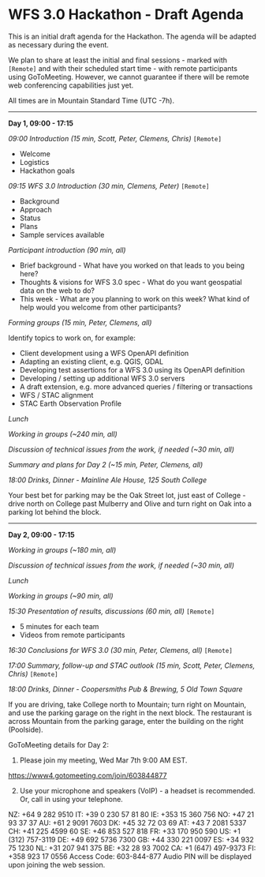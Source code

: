 # WFS 3.0 Hackathon - Draft Agenda

This is an initial draft agenda for the Hackathon. The agenda will be adapted as necessary during the event.

We plan to share at least the initial and final sessions - marked with `[Remote]` and with their scheduled start time - with remote participants using GoToMeeting. However, we cannot guarantee if there will be remote web conferencing capabilities just yet. 

All times are in Mountain Standard Time (UTC -7h).

---
**Day 1, 09:00 - 17:15**

*09:00 Introduction (15 min, Scott, Peter, Clemens, Chris)* `[Remote]`

* Welcome
* Logistics
* Hackathon goals

*09:15 WFS 3.0 Introduction (30 min, Clemens, Peter)* `[Remote]`

* Background
* Approach
* Status
* Plans
* Sample services available

*Participant introduction (90 min, all)*

* Brief background - What have you worked on that leads to you being here?
* Thoughts & visions for WFS 3.0 spec - What do you want geospatial data on the web to do? 
* This week - What are you planning to work on this week? What kind of help would you welcome from other participants?

*Forming groups (15 min, Peter, Clemens, all)*

Identify topics to work on, for example:

* Client development using a WFS OpenAPI definition
* Adapting an existing client, e.g. QGIS, GDAL
* Developing test assertions for a WFS 3.0 using its OpenAPI definition 
* Developing / setting up additional WFS 3.0 servers
* A draft extension, e.g. more advanced queries / filtering or transactions
* WFS / STAC alignment
* STAC Earth Observation Profile

*Lunch*

*Working in groups (~240 min, all)*

*Discussion of technical issues from the work, if needed (~30 min, all)*

*Summary and plans for Day 2 (~15 min, Peter, Clemens, all)*

*18:00 Drinks, Dinner - Mainline Ale House, 125 South College*

Your best bet for parking may be the Oak Street lot, just east of College - drive north on College past Mulberry and Olive and turn right on Oak into a parking lot behind the block.

---
**Day 2, 09:00 - 17:15**

*Working in groups (~180 min, all)*

*Discussion of technical issues from the work, if needed (~30 min, all)*

*Lunch*

*Working in groups (~90 min, all)*

*15:30 Presentation of results, discussions (60 min, all)* `[Remote]`

* 5 minutes for each team
* Videos from remote participants

*16:30 Conclusions for WFS 3.0 (30 min, Peter, Clemens, all)* `[Remote]`

*17:00 Summary, follow-up and STAC outlook (15 min, Scott, Peter, Clemens, Chris)* `[Remote]`

*18:00 Drinks, Dinner - Coopersmiths Pub & Brewing, 5 Old Town Square*

If you are driving, take College north to Mountain; turn right on Mountain, and use the parking garage on the right in the next block. The restaurant is across Mountain from the parking garage, enter the building on the right (Poolside).

GoToMeeting details for Day 2:
1. Please join my meeting, Wed Mar 7th 9:00 AM EST.

https://www4.gotomeeting.com/join/603844877

2. Use your microphone and speakers (VoIP) - a headset is recommended. Or, call in using your telephone.

NZ: +64 9 282 9510
IT: +39 0 230 57 81 80
IE: +353 15 360 756
NO: +47 21 93 37 37
AU: +61 2 9091 7603
DK: +45 32 72 03 69
AT: +43 7 2081 5337
CH: +41 225 4599 60
SE: +46 853 527 818
FR: +33 170 950 590
US: +1 (312) 757-3119
DE: +49 692 5736 7300
GB: +44 330 221 0097
ES: +34 932 75 1230
NL: +31 207 941 375
BE: +32 28 93 7002
CA: +1 (647) 497-9373
FI: +358 923 17 0556
Access Code: 603-844-877  Audio PIN will be displayed upon joining the web session.
